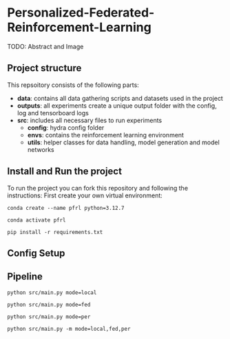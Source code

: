 # Personalized-Federated-Reinforcement-Learning
TODO: Abstract and Image
## Project structure
This repsoitory consists of the following parts: 
- **data**: contains all data gathering scripts and datasets used in the project
- **outputs**: all experiments create a unique output folder with the config, log and tensorboard logs 
- **src**: includes all necessary files to run experiments
  - **config**: hydra config folder
  - **envs**: contains the reinforcement learning environment
  - **utils**: helper classes for data handling, model generation and model networks

## Install and Run the project
To run the project you can fork this repository and following the instructions: First create your own virtual environment:
```
conda create --name pfrl python=3.12.7

conda activate pfrl

pip install -r requirements.txt
```

## Config Setup

## Pipeline
```
python src/main.py mode=local
```
```
python src/main.py mode=fed
```
```
python src/main.py mode=per
```
```
python src/main.py -m mode=local,fed,per
```
